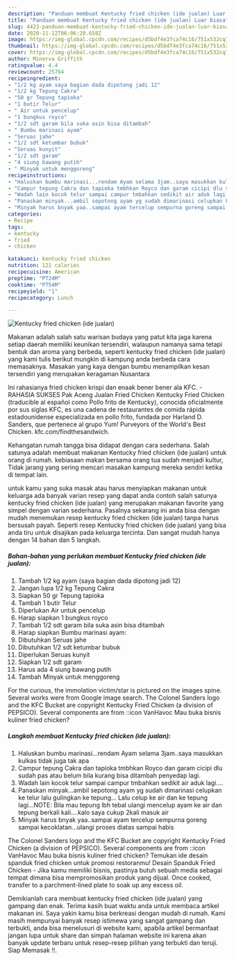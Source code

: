 ```yaml
---
description: "Panduan membuat Kentucky fried chicken (ide jualan) Luar biasa"
title: "Panduan membuat Kentucky fried chicken (ide jualan) Luar biasa"
slug: 4423-panduan-membuat-kentucky-fried-chicken-ide-jualan-luar-biasa
date: 2020-11-12T06:06:20.658Z
image: https://img-global.cpcdn.com/recipes/d5bdf4e3fca74c16/751x532cq70/kentucky-fried-chicken-ide-jualan-foto-resep-utama.jpg
thumbnail: https://img-global.cpcdn.com/recipes/d5bdf4e3fca74c16/751x532cq70/kentucky-fried-chicken-ide-jualan-foto-resep-utama.jpg
cover: https://img-global.cpcdn.com/recipes/d5bdf4e3fca74c16/751x532cq70/kentucky-fried-chicken-ide-jualan-foto-resep-utama.jpg
author: Minerva Griffith
ratingvalue: 4.4
reviewcount: 25794
recipeingredient:
- "1/2 kg ayam saya bagian dada dipotong jadi 12"
- "1/2 kg Tepung Cakra"
- "50 gr Tepung tapioka"
- "1 butir Telur"
- " Air untuk pencelup"
- "1 bungkus royco"
- "1/2 sdt garam bila suka asin bisa ditambah"
- " Bumbu marinasi ayam"
- "Seruas jahe"
- "1/2 sdt ketumbar bubuk"
- "Seruas kunyit"
- "1/2 sdt garam"
- "4 siung bawang putih"
- " Minyak untuk menggoreng"
recipeinstructions:
- "Haluskan bumbu marinasi...rendam Ayam selama 3jam..saya masukkan kulkas tidak juga tak apa"
- "Campur tepung Cakra dan tapioka tmbhkan Royco dan garam cicipi dlu sudah pas atau belum bila kurang bisa ditambah penyedap lagi."
- "Wadah lain kocok telur sampai campur tmbahkan sedikit air aduk lagi...."
- "Panaskan minyak...ambil sepotong ayam yg sudah dimarinasi celupkan ke telur lalu gulingkan ke tepung... Lalu celup ke air dan ke tepung lagi...NOTE: Bila mau tepung lbh tebal ulangi mencelup ayam ke air dan tepung berkali kali....kalo saya cukup 2kali masuk air"
- "Minyak harus bnyak yaa..sampai ayam tercelup sempurna goreng sampai kecoklatan...ulangi proses diatas sampai habis"
categories:
- Recipe
tags:
- kentucky
- fried
- chicken

katakunci: kentucky fried chicken 
nutrition: 121 calories
recipecuisine: American
preptime: "PT24M"
cooktime: "PT54M"
recipeyield: "1"
recipecategory: Lunch

---
```



![Kentucky fried chicken (ide jualan)](https://img-global.cpcdn.com/recipes/d5bdf4e3fca74c16/751x532cq70/kentucky-fried-chicken-ide-jualan-foto-resep-utama.jpg)

Makanan adalah salah satu warisan budaya yang patut kita jaga karena setiap daerah memiliki keunikan tersendiri, walaupun namanya sama tetapi bentuk dan aroma yang berbeda, seperti kentucky fried chicken (ide jualan) yang kami tulis berikut mungkin di kampung anda berbeda cara memasaknya. Masakan yang kaya dengan bumbu menampilkan kesan tersendiri yang merupakan keragaman Nusantara

Ini rahasianya fried chicken krispi dan enaak bener bener ala KFC. - RAHASIA SUKSES Pak Aceng Jualan Fried Chicken Kentucky Fried Chicken (traducible al español como Pollo frito de Kentucky), conocida oficialmente por sus siglas KFC, es una cadena de restaurantes de comida rápida estadounidense especializada en pollo frito, fundada por Harland D. Sanders, que pertenece al grupo Yum! Purveyors of the World&#39;s Best Chicken. kfc.com/findthesandwich.

Kehangatan rumah tangga bisa didapat dengan cara sederhana. Salah satunya adalah membuat makanan Kentucky fried chicken (ide jualan) untuk orang di rumah. kebiasaan makan bersama orang tua sudah menjadi kultur, Tidak jarang yang sering mencari masakan kampung mereka sendiri ketika di tempat lain.

untuk kamu yang suka masak atau harus menyiapkan makanan untuk keluarga ada banyak varian resep yang dapat anda contoh salah satunya kentucky fried chicken (ide jualan) yang merupakan makanan favorite yang simpel dengan varian sederhana. Pasalnya sekarang ini anda bisa dengan mudah menemukan resep kentucky fried chicken (ide jualan) tanpa harus bersusah payah.
Seperti resep Kentucky fried chicken (ide jualan) yang bisa anda tiru untuk disajikan pada keluarga tercinta. Dan sangat mudah hanya dengan 14 bahan dan 5 langkah.


<!--inarticleads1-->

##### Bahan-bahan yang perlukan membuat Kentucky fried chicken (ide jualan):

1. Tambah 1/2 kg ayam (saya bagian dada dipotong jadi 12)
1. Jangan lupa 1/2 kg Tepung Cakra
1. Siapkan 50 gr Tepung tapioka
1. Tambah 1 butir Telur
1. Diperlukan  Air untuk pencelup
1. Harap siapkan 1 bungkus royco
1. Tambah 1/2 sdt garam bila suka asin bisa ditambah
1. Harap siapkan  Bumbu marinasi ayam:
1. Dibutuhkan Seruas jahe
1. Dibutuhkan 1/2 sdt ketumbar bubuk
1. Diperlukan Seruas kunyit
1. Siapkan 1/2 sdt garam
1. Harus ada 4 siung bawang putih
1. Tambah  Minyak untuk menggoreng


For the curious, the immolation victim/star is pictured on the images spine. Several works were from Google image search. The Colonel Sanders logo and the KFC Bucket are copyright Kentucky Fried Chicken (a division of PEPSICO). Several components are from ::icon VanHavoc Mau buka bisnis kuliner fried chicken? 

<!--inarticleads2-->

##### Langkah membuat  Kentucky fried chicken (ide jualan):

1. Haluskan bumbu marinasi...rendam Ayam selama 3jam..saya masukkan kulkas tidak juga tak apa
1. Campur tepung Cakra dan tapioka tmbhkan Royco dan garam cicipi dlu sudah pas atau belum bila kurang bisa ditambah penyedap lagi.
1. Wadah lain kocok telur sampai campur tmbahkan sedikit air aduk lagi....
1. Panaskan minyak...ambil sepotong ayam yg sudah dimarinasi celupkan ke telur lalu gulingkan ke tepung... Lalu celup ke air dan ke tepung lagi...NOTE: Bila mau tepung lbh tebal ulangi mencelup ayam ke air dan tepung berkali kali....kalo saya cukup 2kali masuk air
1. Minyak harus bnyak yaa..sampai ayam tercelup sempurna goreng sampai kecoklatan...ulangi proses diatas sampai habis


The Colonel Sanders logo and the KFC Bucket are copyright Kentucky Fried Chicken (a division of PEPSICO). Several components are from ::icon VanHavoc Mau buka bisnis kuliner fried chicken? Temukan ide desain spanduk fried chicken untuk promosi restoranmu! Desain Spanduk Fried Chicken - Jika kamu memiliki bisnis, pastinya butuh sebuah media sebagai tempat dimana bisa mempromosikan produk yang dijual. Once cooked, transfer to a parchment-lined plate to soak up any excess oil. 

Demikianlah cara membuat kentucky fried chicken (ide jualan) yang gampang dan enak. Terima kasih buat waktu anda untuk membaca artikel makanan ini. Saya yakin kamu bisa berkreasi dengan mudah di rumah. Kami masih mempunyai banyak resep istimewa yang sangat gampang dan terbukti, anda bisa menelusuri di website kami, apabila artikel bermanfaat jangan lupa untuk share dan simpan halaman website ini karena akan banyak update terbaru untuk resep-resep pilihan yang terbukti dan teruji. Siap Memasak !!. 
